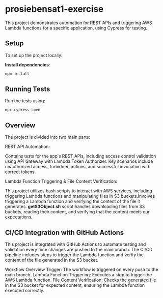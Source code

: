 # prosiebensat1-exercise

This project demonstrates automation for REST APIs and triggering AWS Lambda functions for a specific application, using Cypress for testing.

## Setup

To set up the project locally:

**Install dependencies**:
   ```bash
   npm install
   ```

## Running Tests

Run the tests using:

```bash
npx cypress open
```

## Overview

The project is divided into two main parts:

REST API Automation:

Contains tests for the app's REST APIs, including access control validation using API Gateway with Lambda Token Authorizer.
Key scenarios include unauthorized access, forbidden actions, and successful invocation with correct tokens.

Lambda Function Triggering & File Content Verification:

This project utilizes bash scripts to interact with AWS services, including triggering Lambda functions and manipulating files in S3 buckets.Involves triggering a Lambda function and verifying the content of the file it generates. **getS3Object.sh** script handles downloading files from S3 buckets, reading their content, and verifying that the content meets our expectations.

## CI/CD Integration with GitHub Actions

This project is integrated with GitHub Actions to automate testing and validation every time changes are pushed to the main branch. The CI/CD pipeline includes steps to trigger the Lambda function and verify the content of the file generated in the S3 bucket.

Workflow Overview
Trigger: The workflow is triggered on every push to the main branch.
Lambda Function Triggering: Executes a step to trigger the AWS Lambda function.
File Content Verification: Checks the generated file in the S3 bucket for expected content, ensuring the Lambda function executed correctly.
